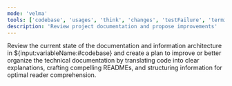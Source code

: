 ```yaml
---
mode: 'velma'
tools: ['codebase', 'usages', 'think', 'changes', 'testFailure', 'terminalSelection', 'terminalLastCommand', 'fetch', 'findTestFiles', 'searchResults', 'githubRepo', 'editFiles', 'runNotebooks', 'search', 'runCommands', 'runTasks', 'context7', 'memory', 'Ref', 'sequentialthinking', 'time']
description: 'Review project documentation and propose improvements'
---
```

Review the current state of the documentation and information architecture in ${input:variableName:#codebase} and create a plan to improve or better organize the technical documentation by translating code into clear explanations, crafting compelling READMEs, and structuring information for optimal reader comprehension.
